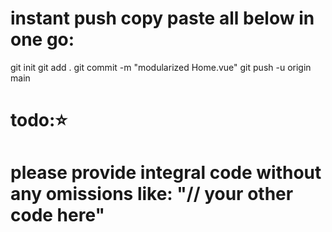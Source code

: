 # instant push copy paste all below in one go:

git init
git add .
git commit -m "modularized Home.vue"
git push -u origin main

# todo:⭐️

# please provide integral code without any omissions like: "// your other code here"

